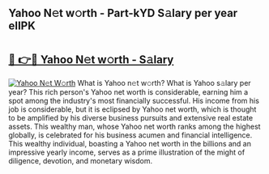 ## Yahoo N𝚎t w𝚘rth - Part-kYD S𝚊lary per year eIIPK

# <h2><a href="http://gc0bwz.nevu.top/?p=Yahoo">🔗 👉🔴 Yahoo N𝚎t w𝚘rth - S𝚊lary</a></h2>

[![Yahoo N𝚎t W𝚘rth](https://i.imgur.com/Oavwk0R.jpeg)](http://gc0bwz.nevu.top/?p=Yahoo)
What is Yahoo n𝚎t w𝚘rth? What is Yahoo s𝚊lary per year?
This rich person's Yahoo net worth is considerable, earning him a spot among the industry's most financially successful. His income from his job is considerable, but it is eclipsed by Yahoo net worth, which is thought to be amplified by his diverse business pursuits and extensive real estate assets. This wealthy man, whose Yahoo net worth ranks among the highest globally, is celebrated for his business acumen and financial intelligence. This wealthy individual, boasting a Yahoo net worth in the billions and an impressive yearly income, serves as a prime illustration of the might of diligence, devotion, and monetary wisdom.
